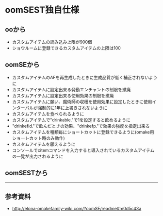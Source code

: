 # oomSEST独自仕様

## ooから
* カスタムアイテムの読み込み上限が900個
* ショウルームに登録できるカスタムアイテムの上限は100

## oomSEから
* カスタムアイテムのAFを再生成したときに生成品質が低く補正されないように
* カスタムアイテムに設定出来る発動エンチャントの制限を撤廃
* カスタムアイテムに設定出来る使用効果の制限を撤廃
* カスタムアイテムに願い、魔術師の収穫を使用効果に設定したときに使用インターバルが強制的に1年に上書きされないように
* カスタムアイテムを食べられるように
* カスタムアイテムで"drinkable."で1を設定すると飲めるように
* "drinkefid."で飲んだときの効果、"drinkefp."で効果の強度を指定出来る
* カスタムアイテムを種類毎にショートカットに登録できるように(omake用ショートカット時のみ動作)
* カスタムアイテムを願えるように
* コンソールでcitemコマンドを入力すると導入されているカスタムアイテムの一覧が出力されるように

## oomSESTから

---

## 参考資料
* http://elona-omakefamily-wiki.com/?oomSE/readme#m0d5c43a
